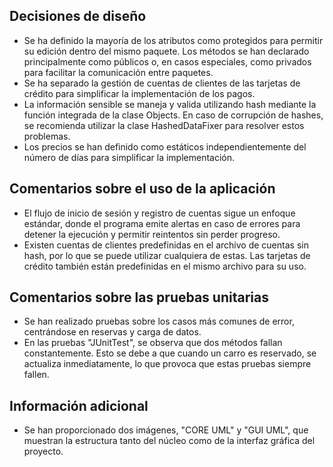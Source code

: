 ## Decisiones de diseño
- Se ha definido la mayoría de los atributos como protegidos para permitir su edición dentro del mismo paquete. Los métodos se han declarado principalmente como públicos o, en casos especiales, como privados para facilitar la comunicación entre paquetes.
- Se ha separado la gestión de cuentas de clientes de las tarjetas de crédito para simplificar la implementación de los pagos.
- La información sensible se maneja y valida utilizando hash mediante la función integrada de la clase Objects. En caso de corrupción de hashes, se recomienda utilizar la clase HashedDataFixer para resolver estos problemas.
- Los precios se han definido como estáticos independientemente del número de días para simplificar la implementación.

## Comentarios sobre el uso de la aplicación
- El flujo de inicio de sesión y registro de cuentas sigue un enfoque estándar, donde el programa emite alertas en caso de errores para detener la ejecución y permitir reintentos sin perder progreso.
- Existen cuentas de clientes predefinidas en el archivo de cuentas sin hash, por lo que se puede utilizar cualquiera de estas. Las tarjetas de crédito también están predefinidas en el mismo archivo para su uso.

## Comentarios sobre las pruebas unitarias
- Se han realizado pruebas sobre los casos más comunes de error, centrándose en reservas y carga de datos.
- En las pruebas "JUnitTest", se observa que dos métodos fallan constantemente. Esto se debe a que cuando un carro es reservado, se actualiza inmediatamente, lo que provoca que estas pruebas siempre fallen.

## Información adicional
- Se han proporcionado dos imágenes, "CORE UML" y "GUI UML", que muestran la estructura tanto del núcleo como de la interfaz gráfica del proyecto.
